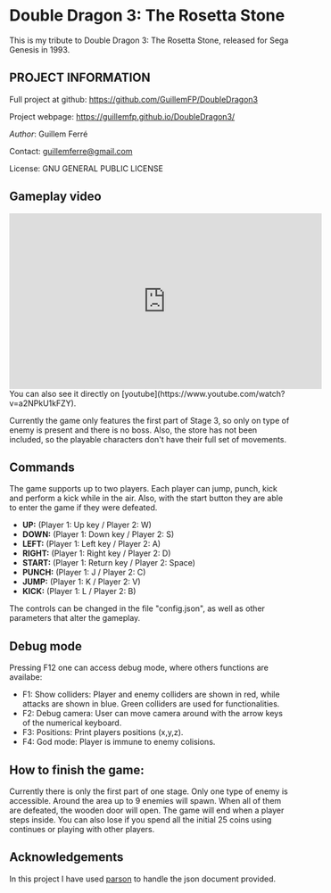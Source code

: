 # Double Dragon 3: The Rosetta Stone

This is my tribute to Double Dragon 3: The Rosetta Stone, released for Sega Genesis in 1993.

## PROJECT INFORMATION

Full project at github: https://github.com/GuillemFP/DoubleDragon3

Project webpage: https://guillemfp.github.io/DoubleDragon3/

*Author*: Guillem Ferré

Contact: guillemferre@gmail.com

License: GNU GENERAL PUBLIC LICENSE

## Gameplay video

<iframe width="560" height="315" src="https://www.youtube.com/watch?v=a2NPkU1kFZY" frameborder="0" allowfullscreen></iframe>
You can also see it directly on [youtube](https://www.youtube.com/watch?v=a2NPkU1kFZY).

Currently the game only features the first part of Stage 3, so only on type of enemy is present and there is no boss. Also, the store has not been included, so the playable characters don't have their full set of movements.

## Commands

The game supports up to two players. Each player can jump, punch, kick and perform a kick while in the air. Also, with the start button they are able to enter the game if they were defeated.

* **UP:** (Player 1: Up key / Player 2: W)
* **DOWN:** (Player 1: Down key / Player 2: S)
* **LEFT:** (Player 1: Left key / Player 2: A)
* **RIGHT:** (Player 1: Right key / Player 2: D)
* **START:** (Player 1: Return key / Player 2: Space)
* **PUNCH:** (Player 1: J / Player 2: C)
* **JUMP:** (Player 1: K / Player 2: V)
* **KICK:** (Player 1: L / Player 2: B)

The controls can be changed in the file "config.json", as well as other parameters that alter the gameplay.

## Debug mode
Pressing F12 one can access debug mode, where others functions are availabe:

* F1: Show colliders: Player and enemy colliders are shown in red, while attacks are shown in blue. Green colliders are used for functionalities.
* F2: Debug camera: User can move camera around with the arrow keys of the numerical keyboard.
* F3: Positions: Print players positions (x,y,z).
* F4: God mode: Player is immune to enemy colisions.

## How to finish the game:

Currently there is only the first part of one stage. Only one type of enemy is accessible. Around the area up to 9 enemies will spawn. 
When all of them are defeated, the wooden door will open. The game will end when a player steps inside.
You can also lose if you spend all the initial 25 coins using continues or playing with other players.

## Acknowledgements

In this project I have used [parson](https://github.com/kgabis/parson) to handle the json document provided.
